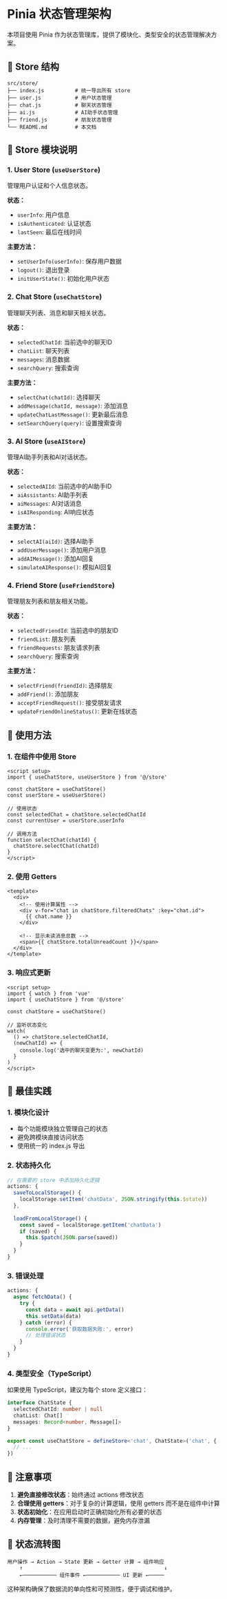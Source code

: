 # Pinia 状态管理架构

本项目使用 Pinia 作为状态管理库，提供了模块化、类型安全的状态管理解决方案。

## 📁 Store 结构

```
src/store/
├── index.js          # 统一导出所有 store
├── user.js           # 用户状态管理
├── chat.js           # 聊天状态管理
├── ai.js             # AI助手状态管理
├── friend.js         # 朋友状态管理
└── README.md         # 本文档
```

## 🏪 Store 模块说明

### 1. User Store (`useUserStore`)
管理用户认证和个人信息状态。

**状态：**
- `userInfo`: 用户信息
- `isAuthenticated`: 认证状态
- `lastSeen`: 最后在线时间

**主要方法：**
- `setUserInfo(userInfo)`: 保存用户数据
- `logout()`: 退出登录
- `initUserState()`: 初始化用户状态

### 2. Chat Store (`useChatStore`)
管理聊天列表、消息和聊天相关状态。

**状态：**
- `selectedChatId`: 当前选中的聊天ID
- `chatList`: 聊天列表
- `messages`: 消息数据
- `searchQuery`: 搜索查询

**主要方法：**
- `selectChat(chatId)`: 选择聊天
- `addMessage(chatId, message)`: 添加消息
- `updateChatLastMessage()`: 更新最后消息
- `setSearchQuery(query)`: 设置搜索查询

### 3. AI Store (`useAIStore`)
管理AI助手列表和AI对话状态。

**状态：**
- `selectedAIId`: 当前选中的AI助手ID
- `aiAssistants`: AI助手列表
- `aiMessages`: AI对话消息
- `isAIResponding`: AI响应状态

**主要方法：**
- `selectAI(aiId)`: 选择AI助手
- `addUserMessage()`: 添加用户消息
- `addAIMessage()`: 添加AI回复
- `simulateAIResponse()`: 模拟AI回复

### 4. Friend Store (`useFriendStore`)
管理朋友列表和朋友相关功能。

**状态：**
- `selectedFriendId`: 当前选中的朋友ID
- `friendList`: 朋友列表
- `friendRequests`: 朋友请求列表
- `searchQuery`: 搜索查询

**主要方法：**
- `selectFriend(friendId)`: 选择朋友
- `addFriend()`: 添加朋友
- `acceptFriendRequest()`: 接受朋友请求
- `updateFriendOnlineStatus()`: 更新在线状态

## 🚀 使用方法

### 1. 在组件中使用 Store

```vue
<script setup>
import { useChatStore, useUserStore } from '@/store'

const chatStore = useChatStore()
const userStore = useUserStore()

// 使用状态
const selectedChat = chatStore.selectedChatId
const currentUser = userStore.userInfo

// 调用方法
function selectChat(chatId) {
  chatStore.selectChat(chatId)
}
</script>
```

### 2. 使用 Getters

```vue
<template>
  <div>
    <!-- 使用计算属性 -->
    <div v-for="chat in chatStore.filteredChats" :key="chat.id">
      {{ chat.name }}
    </div>
    
    <!-- 显示未读消息总数 -->
    <span>{{ chatStore.totalUnreadCount }}</span>
  </div>
</template>
```

### 3. 响应式更新

```vue
<script setup>
import { watch } from 'vue'
import { useChatStore } from '@/store'

const chatStore = useChatStore()

// 监听状态变化
watch(
  () => chatStore.selectedChatId,
  (newChatId) => {
    console.log('选中的聊天变更为:', newChatId)
  }
)
</script>
```

## 🔧 最佳实践

### 1. 模块化设计
- 每个功能模块独立管理自己的状态
- 避免跨模块直接访问状态
- 使用统一的 index.js 导出

### 2. 状态持久化
```javascript
// 在需要的 store 中添加持久化逻辑
actions: {
  saveToLocalStorage() {
    localStorage.setItem('chatData', JSON.stringify(this.$state))
  },
  
  loadFromLocalStorage() {
    const saved = localStorage.getItem('chatData')
    if (saved) {
      this.$patch(JSON.parse(saved))
    }
  }
}
```

### 3. 错误处理
```javascript
actions: {
  async fetchData() {
    try {
      const data = await api.getData()
      this.setData(data)
    } catch (error) {
      console.error('获取数据失败:', error)
      // 处理错误状态
    }
  }
}
```

### 4. 类型安全（TypeScript）
如果使用 TypeScript，建议为每个 store 定义接口：

```typescript
interface ChatState {
  selectedChatId: number | null
  chatList: Chat[]
  messages: Record<number, Message[]>
}

export const useChatStore = defineStore<'chat', ChatState>('chat', {
  // ...
})
```

## 📝 注意事项

1. **避免直接修改状态**：始终通过 actions 修改状态
2. **合理使用 getters**：对于复杂的计算逻辑，使用 getters 而不是在组件中计算
3. **状态初始化**：在应用启动时正确初始化所有必要的状态
4. **内存管理**：及时清理不需要的数据，避免内存泄漏

## 🔄 状态流转图

```
用户操作 → Action → State 更新 → Getter 计算 → 组件响应
    ↑                                              ↓
    ←─────────── 组件事件 ←─────────── UI 更新 ←─────
```

这种架构确保了数据流的单向性和可预测性，便于调试和维护。